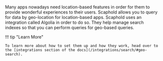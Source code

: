 Many apps nowadays need location-based features in order for them to provide wonderful experiences to their users.
Scaphold allows you to query for data by geo-location for location-based apps.
Scaphold uses an integration called Algolia in order to do so. They help manage search indexes
so that you can perform queries for geo-based queries.

!!! tip "Learn More"

    To learn more about how to set them up and how they work, head over to the [integrations section of the docs](/integrations/search/#geo-search).